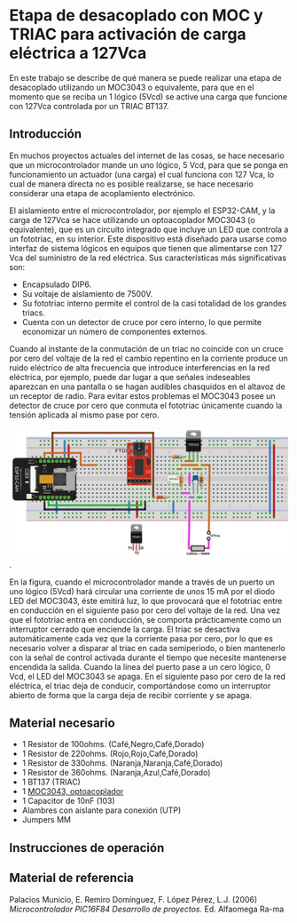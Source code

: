 # Etapa de desacoplado con MOC y TRIAC para activación de carga eléctrica a 127Vca

En este trabajo se describe de qué manera se puede realizar una etapa de desacoplado utilizando un MOC3043 o equivalente, para que en el momento que se reciba un 1 lógico (5Vcd) se active una carga que funcione con 127Vca controlada por un TRIAC BT137.



## Introducción

En muchos proyectos actuales del internet de las cosas, se hace necesario que un microcontrolador mande un uno lógico, 5 Vcd, para que se ponga en funcionamiento un actuador (una carga) el cual funciona con 127 Vca, lo cual de manera directa no es posible realizarse, se hace necesario considerar una etapa de acoplamiento electrónico.

El aislamiento entre el microcontrolador, por ejemplo el ESP32-CAM, y la carga de 127Vca se hace utilizando un optoacoplador MOC3043 (o equivalente), que es un circuito integrado que incluye un LED que controla a un fototriac, en su interior. Este dispositivo está diseñado para usarse como interfaz de sistema lógicos en equipos que tienen que alimentarse con 127 Vca del suministro de la red eléctrica. Sus características más significativas son:

-	Encapsulado DIP6.
-	Su voltaje de aislamiento de 7500V.
-	Su fototriac interno permite el control de la casi totalidad de los grandes triacs.
-	Cuenta con un detector de cruce por cero interno, lo que permite economizar un número de componentes externos.

Cuando al instante de la conmutación de un triac no coincide con un cruce por cero del voltaje de la red el cambio repentino en la corriente produce un ruido eléctrico de alta frecuencia que introduce interferencias en la red eléctrica, por ejemplo, puede dar lugar a que señales indeseables aparezcan en una pantalla o se hagan audibles chasquidos en el altavoz de un receptor de radio. Para evitar estos problemas el MOC3043 posee un detector de cruce por cero que conmuta el fototriac únicamente cuando la tensión aplicada al mismo pase por cero.

![Circuito](https://github.com/OmarAbundis/Etapa-de-desacoplado-con-MOC-y-TRIAC-para-activacion-de-carga-a-127Vca/blob/main/A026.jpg).

En la figura, cuando el microcontrolador mande a través de un puerto un uno lógico (5Vcd) hará circular una corriente de unos 15 mA por el diodo LED del MOC3043, éste emitirá luz, lo que provocará que el fototriac entre en conducción en el siguiente paso por cero del voltaje de la red. Una vez que el fototriac entra en conducción, se comporta prácticamente como un interruptor cerrado que enciende la carga. El triac se desactiva automáticamente cada vez que la corriente pasa por cero, por lo que es necesario volver a disparar al triac en cada semiperiodo, o bien mantenerlo con la señal de control activada durante el tiempo que necesite mantenerse encendida la salida.
Cuando la línea del puerto pase a un cero lógico, 0 Vcd, el LED del MOC3043 se apaga. En el siguiente paso por cero de la red eléctrica, el triac deja de conducir, comportándose como un interruptor abierto de forma que la carga deja de recibir corriente y se apaga.


## Material necesario

- 1 Resistor de 100ohms. (Café,Negro,Café,Dorado)
- 1 Resistor de 220ohms. (Rojo,Rojo,Café,Dorado)
- 1 Resistor de 330ohms. (Naranja,Naranja,Café,Dorado)
- 1 Resistor de 360ohms. (Naranja,Azul,Café,Dorado)
- 1 BT137 (TRIAC)
- 1 [MOC3043, optoacoplador](https://www.datasheetq.com/MOC3043-doc-Motorola)
- 1 Capacitor de 10nF (103)
- Alambres con aislante para conexión (UTP)
- Jumpers MM

## Instrucciones de operación


## Material de referencia

Palacios Municio, E. Remiro Domínguez, F. López Pérez, L.J. (2006) *Microcontrolador PIC16F84 Desarrollo de proyectos.* Ed. Alfaomega Ra-ma
